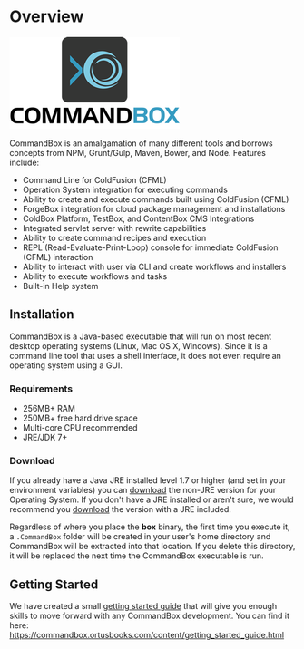 # Overview

<img src="images/CommandBoxLogo.png" alt="CommandBox" />

CommandBox is an amalgamation of many different tools and borrows
concepts from NPM, Grunt/Gulp, Maven, Bower, and Node. Features include:

-   Command Line for ColdFusion (CFML)
-   Operation System integration for executing commands
-   Ability to create and execute commands built using ColdFusion (CFML)
-   ForgeBox integration for cloud package management and installations
-   ColdBox Platform, TestBox, and ContentBox CMS Integrations
-   Integrated servlet server with rewrite capabilities
-   Ability to create command recipes and execution
-   REPL (Read-Evaluate-Print-Loop) console for immediate ColdFusion
    (CFML) interaction
-   Ability to interact with user via CLI and create workflows and
    installers
-   Ability to execute workflows and tasks
-   Built-in Help system

## Installation

CommandBox is a Java-based executable that will run on most recent desktop operating systems (Linux, Mac OS X, Windows). Since it is a command line tool that uses a shell interface, it does not even require an operating system using a GUI. 

### Requirements

* 256MB+ RAM
* 250MB+ free hard drive space
* Multi-core CPU recommended
* JRE/JDK 7+

### Download

If you already have a Java JRE installed level 1.7 or higher (and set in
your environment variables) you can [download](http://www.ortussolutions.com/products/commandbox#download) the non-JRE version for
your Operating System. If you don't have a JRE installed or aren't sure, we would recommend you [download](http://www.ortussolutions.com/products/commandbox#download) the version with a JRE included.

Regardless of where you place the **box** binary, the first time you execute
it, a `.CommandBox` folder will be created in your user's home
directory and CommandBox will be extracted into that location. If you
delete this directory, it will be replaced the next time the CommandBox
executable is run. 




## Getting Started

We have created a small [getting started guide](https://commandbox.ortusbooks.com/content/getting_started_guide.html) that will give you enough skills to move forward with any CommandBox development.  You can find it here: https://commandbox.ortusbooks.com/content/getting_started_guide.html